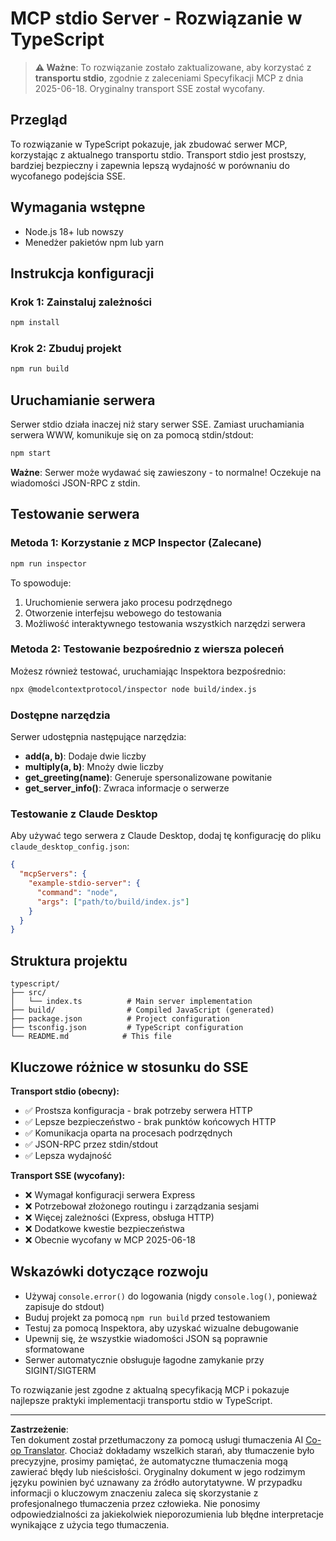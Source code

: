 <!--
CO_OP_TRANSLATOR_METADATA:
{
  "original_hash": "9d799c4a30a8383e0a74af9153262972",
  "translation_date": "2025-08-26T20:09:22+00:00",
  "source_file": "03-GettingStarted/05-stdio-server/solution/typescript/README.md",
  "language_code": "pl"
}
-->
# MCP stdio Server - Rozwiązanie w TypeScript

> **⚠️ Ważne**: To rozwiązanie zostało zaktualizowane, aby korzystać z **transportu stdio**, zgodnie z zaleceniami Specyfikacji MCP z dnia 2025-06-18. Oryginalny transport SSE został wycofany.

## Przegląd

To rozwiązanie w TypeScript pokazuje, jak zbudować serwer MCP, korzystając z aktualnego transportu stdio. Transport stdio jest prostszy, bardziej bezpieczny i zapewnia lepszą wydajność w porównaniu do wycofanego podejścia SSE.

## Wymagania wstępne

- Node.js 18+ lub nowszy
- Menedżer pakietów npm lub yarn

## Instrukcja konfiguracji

### Krok 1: Zainstaluj zależności

```bash
npm install
```

### Krok 2: Zbuduj projekt

```bash
npm run build
```

## Uruchamianie serwera

Serwer stdio działa inaczej niż stary serwer SSE. Zamiast uruchamiania serwera WWW, komunikuje się on za pomocą stdin/stdout:

```bash
npm start
```

**Ważne**: Serwer może wydawać się zawieszony - to normalne! Oczekuje na wiadomości JSON-RPC z stdin.

## Testowanie serwera

### Metoda 1: Korzystanie z MCP Inspector (Zalecane)

```bash
npm run inspector
```

To spowoduje:
1. Uruchomienie serwera jako procesu podrzędnego
2. Otworzenie interfejsu webowego do testowania
3. Możliwość interaktywnego testowania wszystkich narzędzi serwera

### Metoda 2: Testowanie bezpośrednio z wiersza poleceń

Możesz również testować, uruchamiając Inspektora bezpośrednio:

```bash
npx @modelcontextprotocol/inspector node build/index.js
```

### Dostępne narzędzia

Serwer udostępnia następujące narzędzia:

- **add(a, b)**: Dodaje dwie liczby
- **multiply(a, b)**: Mnoży dwie liczby  
- **get_greeting(name)**: Generuje spersonalizowane powitanie
- **get_server_info()**: Zwraca informacje o serwerze

### Testowanie z Claude Desktop

Aby używać tego serwera z Claude Desktop, dodaj tę konfigurację do pliku `claude_desktop_config.json`:

```json
{
  "mcpServers": {
    "example-stdio-server": {
      "command": "node",
      "args": ["path/to/build/index.js"]
    }
  }
}
```

## Struktura projektu

```
typescript/
├── src/
│   └── index.ts          # Main server implementation
├── build/                # Compiled JavaScript (generated)
├── package.json          # Project configuration
├── tsconfig.json         # TypeScript configuration
└── README.md            # This file
```

## Kluczowe różnice w stosunku do SSE

**Transport stdio (obecny):**
- ✅ Prostsza konfiguracja - brak potrzeby serwera HTTP
- ✅ Lepsze bezpieczeństwo - brak punktów końcowych HTTP
- ✅ Komunikacja oparta na procesach podrzędnych
- ✅ JSON-RPC przez stdin/stdout
- ✅ Lepsza wydajność

**Transport SSE (wycofany):**
- ❌ Wymagał konfiguracji serwera Express
- ❌ Potrzebował złożonego routingu i zarządzania sesjami
- ❌ Więcej zależności (Express, obsługa HTTP)
- ❌ Dodatkowe kwestie bezpieczeństwa
- ❌ Obecnie wycofany w MCP 2025-06-18

## Wskazówki dotyczące rozwoju

- Używaj `console.error()` do logowania (nigdy `console.log()`, ponieważ zapisuje do stdout)
- Buduj projekt za pomocą `npm run build` przed testowaniem
- Testuj za pomocą Inspektora, aby uzyskać wizualne debugowanie
- Upewnij się, że wszystkie wiadomości JSON są poprawnie sformatowane
- Serwer automatycznie obsługuje łagodne zamykanie przy SIGINT/SIGTERM

To rozwiązanie jest zgodne z aktualną specyfikacją MCP i pokazuje najlepsze praktyki implementacji transportu stdio w TypeScript.

---

**Zastrzeżenie**:  
Ten dokument został przetłumaczony za pomocą usługi tłumaczenia AI [Co-op Translator](https://github.com/Azure/co-op-translator). Chociaż dokładamy wszelkich starań, aby tłumaczenie było precyzyjne, prosimy pamiętać, że automatyczne tłumaczenia mogą zawierać błędy lub nieścisłości. Oryginalny dokument w jego rodzimym języku powinien być uznawany za źródło autorytatywne. W przypadku informacji o kluczowym znaczeniu zaleca się skorzystanie z profesjonalnego tłumaczenia przez człowieka. Nie ponosimy odpowiedzialności za jakiekolwiek nieporozumienia lub błędne interpretacje wynikające z użycia tego tłumaczenia.